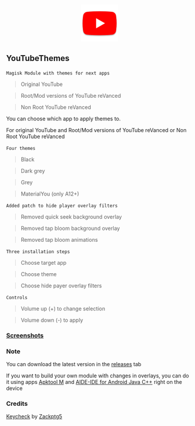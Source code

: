 <p align="center">
<img width="100" height="100" src="/assets/YouTube.png">
</p>

## YouTubeThemes
`Magisk Module with themes for next apps`
> Original YouTube

> Root/Mod versions of YouTube reVanced

> Non Root YouTube reVanced

You can choose which app to apply themes to.

For original YouTube and Root/Mod versions of YouTube reVanced or Non Root YouTube reVanced

`Four themes`
> Black

> Dark grey

> Grey

> MaterialYou (only A12+)

`Added patch to hide player overlay filters`
> Removed quick seek background overlay

> Removed tap bloom background overlay

> Removed tap bloom animations

`Three installation steps`

> Choose target app

> Choose theme

> Choose hide payer overlay filters

`Controls`

> Volume up (+) to change selection

> Volume down (-) to apply

### [Screenshots](/assets/screenshot.md)

### Note
You can download the latest version in the [releases](https://github.com/PycmShoma/YouTubeThemes/releases/latest) tab

If you want to build your own module with changes in overlays, you can do it using apps [Apktool M](https://maximoff.su/apktool/?lang=en) and [AIDE-IDE for Android Java C++](https://play.google.com/store/apps/details?id=com.aide.ui) right on the device


### Credits
[Keycheck](https://github.com/Zackptg5/Keycheck) by [Zackptg5](https://github.com/Zackptg5)

